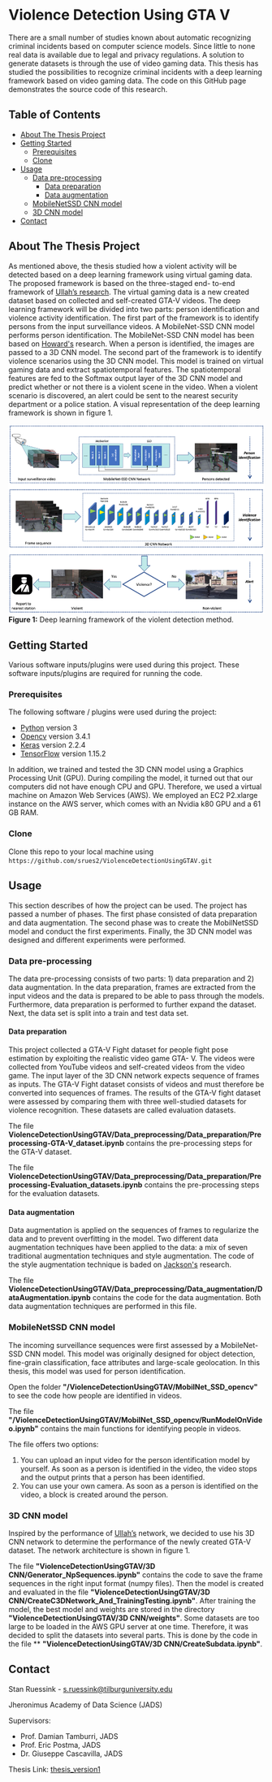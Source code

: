 # Violence Detection Using GTA V
There are a small number of studies known about automatic recognizing criminal incidents based on computer science models. Since little to none real data is available due to legal and privacy regulations. A solution to generate datasets is through the use of video gaming data. This thesis has studied the possibilities to recognize criminal incidents with a deep learning framework based on video gaming data. The code on this GitHub page demonstrates the source code of this research.

<!-- TABLE OF CONTENTS -->
## Table of Contents
* [About The Thesis Project](#about-the-thesis-project)
* [Getting Started](#getting-started)
  * [Prerequisites](#prerequisites)
  * [Clone](#clone)
* [Usage](#usage)
  * [Data pre-processing](#data-pre-processing)
    * [Data preparation](#data-preparation)
    * [Data augmentation](#data-augmentation)
  * [MobileNetSSD CNN model](#mobilenetssd-cnn-model)
  * [3D CNN model](#3d-cnn-model)
* [Contact](#contact)


<!-- ABOUT THE PROJECT -->
## About The Thesis Project

As mentioned above, the thesis studied how a violent activity will be detected based on a deep learning framework using virtual gaming data. The proposed framework is based on the three-staged end- to-end framework of [Ullah’s research](https://www.semanticscholar.org/paper/Violence-Detection-Using-Spatiotemporal-Features-3D-Ullah-Ullah/953a96b6cf39d9acab182ea6345d0202210ebcc0). The virtual gaming data is a new created dataset based on collected and self-created GTA-V videos. The deep learning framework will be divided into two parts: person identification and violence activity identification. The first part of the framework is to identify persons from the input surveillance videos. A MobileNet-SSD CNN model performs person identification. The MobileNet-SSD CNN model has been based on [Howard's](https://www.semanticscholar.org/paper/MobileNets%3A-Efficient-Convolutional-Neural-Networks-Howard-Zhu/3647d6d0f151dc05626449ee09cc7bce55be497e) research. When a person is identified, the images are passed to a 3D CNN model. The second part of the framework is to identify violence scenarios using the 3D CNN model. This model is trained on virtual gaming data and extract spatiotemporal features. The spatiotemporal features are fed to the Softmax output layer of the 3D CNN model and predict whether or not there is a violent scene in the video. When a violent scenario is discovered, an alert could be sent to the nearest security department or a police station. A visual representation of the deep learning framework is shown in figure 1. 

![Alt text](DLFramework.png)
**Figure 1:**  Deep learning framework of the violent detection method.


<!-- GETTING STARTED -->
## Getting Started
Various software inputs/plugins were used during this project. These software inputs/plugins are required for running the code.

### Prerequisites
The following software / plugins were used during the project:
* [Python](https://www.python.org/downloads/) version 3
* [Opencv](https://opencv.org/opencv-3-4-1/) version 3.4.1
* [Keras](https://keras.io) version 2.2.4
* [TensorFlow](https://www.tensorflow.org/install/pip) version 1.15.2

In addition, we trained and tested the 3D CNN model using a Graphics Processing Unit (GPU). During compiling the model, it turned out that our computers did not have enough CPU and GPU. Therefore, we used a virtual machine on Amazon Web Services (AWS). We employed an EC2 P2.xlarge instance on the AWS server, which comes with an Nvidia k80 GPU and a 61 GB RAM. 
### Clone
Clone this repo to your local machine using `https://github.com/srues2/ViolenceDetectionUsingGTAV.git`

<!-- USAGE EXAMPLES -->
## Usage
This section describes of how the project can be used. The project has passed a number of phases. The first phase consisted of data preparation and data augmentation. The second phase was to create the MobilNetSSD model and conduct the first experiments. Finally, the 3D CNN model was designed and different experiments were performed.

### Data pre-processing
The data pre-processing consists of two parts: 1) data preparation and 2) data augmentation. In the data preparation, frames are extracted from the input videos and the data is prepared to be able to pass through the models. Furthermore, data preparation is performed to further expand the dataset. Next, the data set is split into a train and test data set. 

#### Data preparation
This project collected a GTA-V Fight dataset for people fight pose estimation by exploiting the realistic video game GTA-  V. The videos were collected from YouTube videos and self-created videos from the video game. The input layer of the 3D CNN network expects sequence of frames as inputs. The GTA-V Fight dataset consists of videos and must therefore be converted into sequences of frames. The results of the GTA-V fight dataset were assessed by comparing them with three well-studied datasets for violence recognition. These datasets are called evaluation datasets. 

The file **ViolenceDetectionUsingGTAV/Data_preprocessing/Data_preparation/Preprocessing-GTA-V_dataset.ipynb** contains the pre-processing steps for the GTA-V dataset.

The file **ViolenceDetectionUsingGTAV/Data_preprocessing/Data_preparation/Preprocessing-Evaluation_datasets.ipynb** contains the pre-processing steps for the evaluation datasets.

#### Data augmentation
Data augmentation is applied on the sequences of frames to regularize the data and to prevent overfitting in the model. Two different data augmentation techniques have been applied to the data: a mix of seven traditional augmentation techniques and style augmentation. The code of the style augmentation technique is baded on [Jackson's](https://www.semanticscholar.org/paper/Style-Augmentation%3A-Data-Augmentation-via-Style-Jackson-Abarghouei/a34b1a2cb44cbf647fb64dc9de4c128834bd4cef) research.

The file **ViolenceDetectionUsingGTAV/Data_preprocessing/Data_augmentation/DataAugmentation.ipynb** contains the code for the data augmentation. Both data augmentation techniques are performed in this file.

### MobileNetSSD CNN model
The incoming surveillance sequences were first assessed by a MobileNet-SSD CNN model. This model was originally designed for object detection, fine-grain classification, face attributes and large-scale geolocation. In this thesis, this model was used for person identification. 

Open the folder **"/ViolenceDetectionUsingGTAV/MobilNet_SSD_opencv"** to see the code how people are identified in videos.

The file **"/ViolenceDetectionUsingGTAV/MobilNet_SSD_opencv/RunModelOnVideo.ipynb"** contains the main functions for identifying people in videos.

The file offers two options:
1. You can upload an input video for the person identification model by yourself. As soon as a person is identified in the video, the video stops and the output prints that a person has been identified.
2. You can use your own camera. As soon as a person is identified on the video, a block is created around the person.

### 3D CNN model
Inspired by the performance of [Ullah’s](https://www.semanticscholar.org/paper/Violence-Detection-Using-Spatiotemporal-Features-3D-Ullah-Ullah/953a96b6cf39d9acab182ea6345d0202210ebcc0) network, we decided to use his 3D CNN network to determine the performance of the newly created GTA-V dataset. The network architecture is shown in figure 1.

The file **"ViolenceDetectionUsingGTAV/3D CNN/Generator_NpSequences.ipynb"** contains the code to save the frame sequences in the right input format (numpy files). Then the model is created and evaluated in the file **"ViolenceDetectionUsingGTAV/3D CNN/CreateC3DNetwork_And_TrainingTesting.ipynb"**. After training the model, the best model and weights are stored in the directory **"ViolenceDetectionUsingGTAV/3D CNN/weights"**. Some datasets are too large to be loaded in the AWS GPU server at one time. Therefore, it was decided to split the datasets into several parts. This is done by the code in the file ** **"ViolenceDetectionUsingGTAV/3D CNN/CreateSubdata.ipynb"**.



<!-- CONTACT -->
## Contact

Stan Ruessink - s.ruessink@tilburguniversity.edu

Jheronimus Academy of Data Science (JADS)

Supervisors:
* Prof. Damian Tamburri, JADS
* Prof. Eric Postma, JADS 
* Dr. Giuseppe Cascavilla, JADS

Thesis Link: [thesis_version1](https://github.com/srues2/ViolenceDetectionUsingGTAV/blob/master/ThesisVersion1.pdf)






<!-- MARKDOWN LINKS & IMAGES -->
<!-- https://www.markdownguide.org/basic-syntax/#reference-style-links -->
[contributors-shield]: https://img.shields.io/github/contributors/othneildrew/Best-README-Template.svg?style=flat-square
[contributors-url]: https://github.com/othneildrew/Best-README-Template/graphs/contributors
[forks-shield]: https://img.shields.io/github/forks/othneildrew/Best-README-Template.svg?style=flat-square
[forks-url]: https://github.com/othneildrew/Best-README-Template/network/members
[stars-shield]: https://img.shields.io/github/stars/othneildrew/Best-README-Template.svg?style=flat-square
[stars-url]: https://github.com/othneildrew/Best-README-Template/stargazers
[issues-shield]: https://img.shields.io/github/issues/othneildrew/Best-README-Template.svg?style=flat-square
[issues-url]: https://github.com/othneildrew/Best-README-Template/issues
[license-shield]: https://img.shields.io/github/license/othneildrew/Best-README-Template.svg?style=flat-square
[license-url]: https://github.com/othneildrew/Best-README-Template/blob/master/LICENSE.txt
[linkedin-shield]: https://img.shields.io/badge/-LinkedIn-black.svg?style=flat-square&logo=linkedin&colorB=555
[linkedin-url]: https://linkedin.com/in/othneildrew
[product-screenshot]: images/screenshot.png


